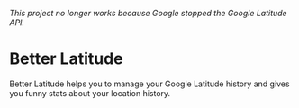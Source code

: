*This project no longer works because Google stopped the Google Latitude API.*

# Better Latitude
Better Latitude helps you to manage your Google Latitude history and gives you funny stats about your location history.
